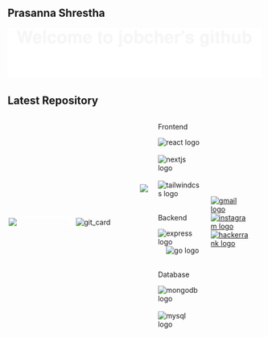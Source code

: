 <h2 align="left"> Prasanna Shrestha</h2>
<img src="https://raw.githubusercontent.com/BEPb/BEPb/5c63fa170d1cbbb0b1974f05a3dbe6aca3f5b7f3/assets/Bottom_up.svg"/>
 <h2>Latest Repository</h2>
<div style="display: flex; justify-content: center; align-items: center; gap: 10px;">
<img src="https://gitrepocard.vercel.app/api/latestRepo?owner=prasannashrestha011" width="500" style="border:2px solid white" />
<img src="https://gitrepocard.vercel.app/api/repodata?owner=prasannashrestha011&repo=GitRepoInfoCard" alt="git_card" width="440"/>

  

###

<img align="right" height="150" src="https://www.icegif.com/wp-content/uploads/2023/05/icegif-567.gif"  />

###

<div align="left">
  <p>Frontend</p>
  <img src="https://img.shields.io/badge/React-61DAFB?logo=react&logoColor=black&style=for-the-badge" height="30" alt="react logo"  />
  <img width="12"/>
  <img src="https://img.shields.io/badge/Next.js-000000?logo=nextdotjs&logoColor=white&style=for-the-badge" height="30" alt="nextjs logo"  />
  <img width="12" />
    <img src="https://img.shields.io/badge/Tailwind CSS-06B6D4?logo=tailwindcss&logoColor=black&style=for-the-badge" height="30" alt="tailwindcss logo"  />
  <img width="12" />
  <p>Backend</p>
  <img src="https://img.shields.io/badge/Express-000000?logo=express&logoColor=white&style=for-the-badge" height="30" alt="express logo"  />
  <img width="12" />
    <img src="https://img.shields.io/badge/Go-00ADD8?logo=go&logoColor=white&style=for-the-badge" height="30" alt="go logo"  />
   <img width="12 />
   <img src="https://cdn.simpleicons.org/socketdotio/010101" />
  <img width="12" />
  <p>Database</p>
  <img src="https://img.shields.io/badge/MongoDB-47A248?logo=mongodb&logoColor=white&style=for-the-badge" height="30" alt="mongodb logo"  />
  <img width="12" />
 <img src="https://img.shields.io/badge/MySQL-4479A1?logo=mysql&logoColor=white&style=for-the-badge" height="30" alt="mysql logo"  />

</div>

###

<div align="left">
  <a href="shresthaprashanna27@gmail.com" target="_blank">
    <img src="https://img.shields.io/static/v1?message=Gmail&logo=gmail&label=&color=D14836&logoColor=white&labelColor=&style=for-the-badge" height="35" alt="gmail logo"  />
  </a>
  <a href="https://www.instagram.com/prashanna_sth/" target="_blank">
    <img src="https://img.shields.io/static/v1?message=Instagram&logo=instagram&label=&color=E4405F&logoColor=white&labelColor=&style=for-the-badge" height="35" alt="instagram logo"  />
  </a>
  <a href="https://www.hackerrank.com/profile/shresthaprashan4" target="_blank">
    <img src="https://img.shields.io/static/v1?message=HackerRank&logo=hackerrank&label=&color=2EC866&logoColor=white&labelColor=&style=for-the-badge" height="35" alt="hackerrank logo"  />
  </a>
  
</div>



###



###

